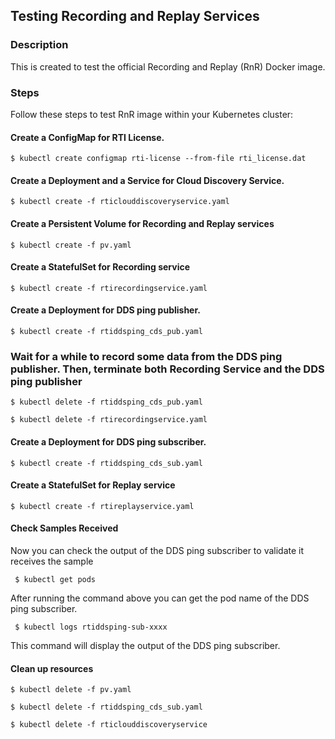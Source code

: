 ## Testing Recording and Replay Services

### Description

This is created to test the official Recording and Replay (RnR) Docker image. 

### Steps
Follow these steps to test RnR image within your Kubernetes cluster:

#### Create a ConfigMap for RTI License.
`$ kubectl create configmap rti-license --from-file rti_license.dat`

#### Create a Deployment and a Service for Cloud Discovery Service.
`$ kubectl create -f rticlouddiscoveryservice.yaml`

#### Create a Persistent Volume for Recording and Replay services
`$ kubectl create -f pv.yaml`

#### Create a StatefulSet for Recording service
`$ kubectl create -f rtirecordingservice.yaml`

#### Create a Deployment for DDS ping publisher.
`$ kubectl create -f rtiddsping_cds_pub.yaml`

### Wait for a while to record some data from the DDS ping publisher. Then, terminate both Recording Service and the DDS ping publisher
`$ kubectl delete -f rtiddsping_cds_pub.yaml`

`$ kubectl delete -f rtirecordingservice.yaml`

#### Create a Deployment for DDS ping subscriber.
`$ kubectl create -f rtiddsping_cds_sub.yaml`

#### Create a StatefulSet for Replay service
`$ kubectl create -f rtireplayservice.yaml`

#### Check Samples Received
Now you can check the output of the DDS ping subscriber to validate it receives the sample

` $ kubectl get pods`

After running the command above you can get the pod name of the DDS ping subscriber. 

` $ kubectl logs rtiddsping-sub-xxxx`

This command will display the output of the DDS ping subscriber.

#### Clean up resources
`$ kubectl delete -f pv.yaml`

`$ kubectl delete -f rtiddsping_cds_sub.yaml`

`$ kubectl delete -f rticlouddiscoveryservice`
